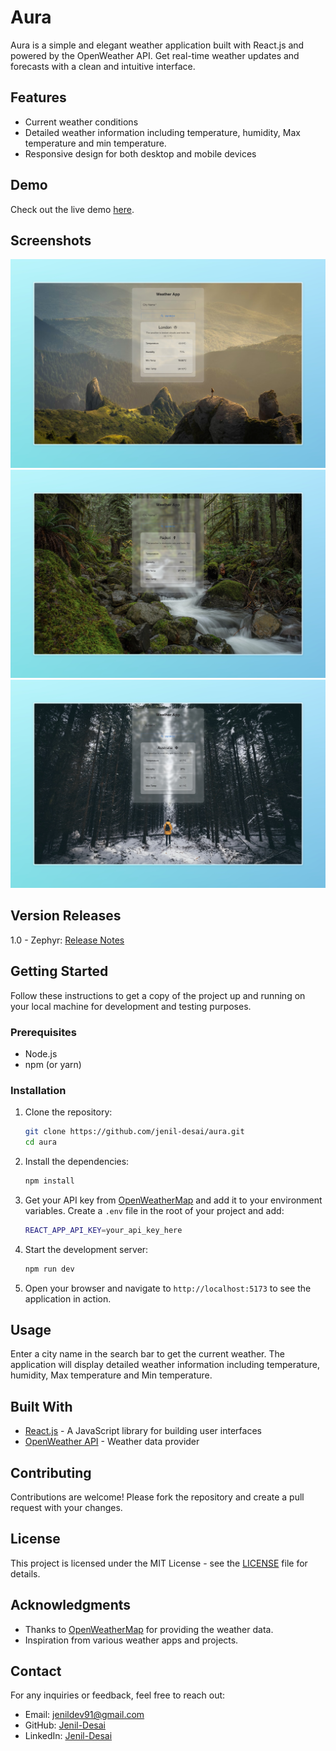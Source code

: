 # Aura

Aura is a simple and elegant weather application built with React.js and powered by the OpenWeather API. Get real-time weather updates and forecasts with a clean and intuitive interface.

## Features

- Current weather conditions
- Detailed weather information including temperature, humidity, Max temperature and min temperature.
- Responsive design for both desktop and mobile devices

## Demo

Check out the live demo [here](#).

## Screenshots

![Screenshot 1](<./Screenshots/Aura-Next%20Gen%20Weather%20(Sun).jpeg>)
![Screenshot 2](<./Screenshots/Aura-Next%20Gen%20Weather%20(Rain)%20.jpeg>)
![Screenshot 3](<./Screenshots/Aura-Next%20Gen%20Weather%20(Snow).jpeg>)

## Version Releases

1.0 - Zephyr: [Release Notes](https://decorous-boar-5cd.notion.site/Version-Releases-Aura-e1842d3e2d6d4687b3335c3532fc1564?pvs=4)

## Getting Started

Follow these instructions to get a copy of the project up and running on your local machine for development and testing purposes.

### Prerequisites

- Node.js
- npm (or yarn)

### Installation

1. Clone the repository:

   ```bash
   git clone https://github.com/jenil-desai/aura.git
   cd aura
   ```

2. Install the dependencies:

   ```bash
   npm install
   ```

3. Get your API key from [OpenWeatherMap](https://openweathermap.org/api) and add it to your environment variables. Create a `.env` file in the root of your project and add:

   ```bash
   REACT_APP_API_KEY=your_api_key_here
   ```

4. Start the development server:

   ```bash
   npm run dev
   ```

5. Open your browser and navigate to `http://localhost:5173` to see the application in action.

## Usage

Enter a city name in the search bar to get the current weather. The application will display detailed weather information including temperature, humidity, Max temperature and Min temperature.

## Built With

- [React.js](https://reactjs.org/) - A JavaScript library for building user interfaces
- [OpenWeather API](https://openweathermap.org/api) - Weather data provider

## Contributing

Contributions are welcome! Please fork the repository and create a pull request with your changes.

## License

This project is licensed under the MIT License - see the [LICENSE](LICENSE) file for details.

## Acknowledgments

- Thanks to [OpenWeatherMap](https://openweathermap.org/) for providing the weather data.
- Inspiration from various weather apps and projects.

## Contact

For any inquiries or feedback, feel free to reach out:

- Email: jenildev91@gmail.com
- GitHub: [Jenil-Desai](https://github.com/jenil-desai)
- LinkedIn: [Jenil-Desai](www.linkedin.com/in/desaijenil)
